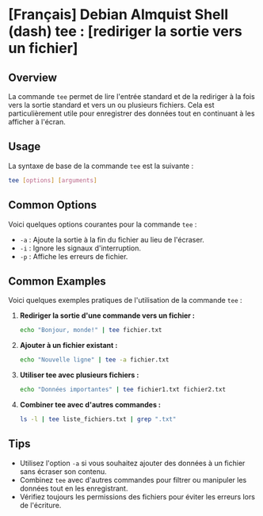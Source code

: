 # [Français] Debian Almquist Shell (dash) tee : [rediriger la sortie vers un fichier]

## Overview
La commande `tee` permet de lire l'entrée standard et de la rediriger à la fois vers la sortie standard et vers un ou plusieurs fichiers. Cela est particulièrement utile pour enregistrer des données tout en continuant à les afficher à l'écran.

## Usage
La syntaxe de base de la commande `tee` est la suivante :

```bash
tee [options] [arguments]
```

## Common Options
Voici quelques options courantes pour la commande `tee` :

- `-a` : Ajoute la sortie à la fin du fichier au lieu de l'écraser.
- `-i` : Ignore les signaux d'interruption.
- `-p` : Affiche les erreurs de fichier.

## Common Examples
Voici quelques exemples pratiques de l'utilisation de la commande `tee` :

1. **Rediriger la sortie d'une commande vers un fichier :**
   ```bash
   echo "Bonjour, monde!" | tee fichier.txt
   ```

2. **Ajouter à un fichier existant :**
   ```bash
   echo "Nouvelle ligne" | tee -a fichier.txt
   ```

3. **Utiliser tee avec plusieurs fichiers :**
   ```bash
   echo "Données importantes" | tee fichier1.txt fichier2.txt
   ```

4. **Combiner tee avec d'autres commandes :**
   ```bash
   ls -l | tee liste_fichiers.txt | grep ".txt"
   ```

## Tips
- Utilisez l'option `-a` si vous souhaitez ajouter des données à un fichier sans écraser son contenu.
- Combinez `tee` avec d'autres commandes pour filtrer ou manipuler les données tout en les enregistrant.
- Vérifiez toujours les permissions des fichiers pour éviter les erreurs lors de l'écriture.